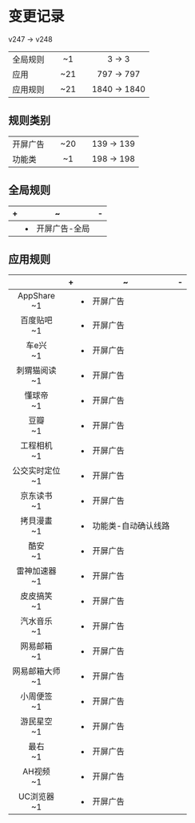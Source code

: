 # 变更记录

v247 -> v248

||||||
|-|:-:|:-:|:-:|:-:|
|全局规则||~1||3 -> 3|
|应用||~21||797 -> 797|
|应用规则||~21||1840 -> 1840|

## 规则类别

||||||
|-|:-:|:-:|:-:|:-:|
|开屏广告||~20||139 -> 139|
|功能类||~1||198 -> 198|

## 全局规则

|+|~|-|
|-|-|-|
||<li>开屏广告-全局||

## 应用规则

||+|~|-|
|:-:|-|-|-|
|AppShare<br>~1||<li>开屏广告||
|百度贴吧<br>~1||<li>开屏广告||
|车e兴<br>~1||<li>开屏广告||
|刺猬猫阅读<br>~1||<li>开屏广告||
|懂球帝<br>~1||<li>开屏广告||
|豆瓣<br>~1||<li>开屏广告||
|工程相机<br>~1||<li>开屏广告||
|公交实时定位<br>~1||<li>开屏广告||
|京东读书<br>~1||<li>开屏广告||
|拷貝漫畫<br>~1||<li>功能类-自动确认线路||
|酷安<br>~1||<li>开屏广告||
|雷神加速器<br>~1||<li>开屏广告||
|皮皮搞笑<br>~1||<li>开屏广告||
|汽水音乐<br>~1||<li>开屏广告||
|网易邮箱<br>~1||<li>开屏广告||
|网易邮箱大师<br>~1||<li>开屏广告||
|小周便签<br>~1||<li>开屏广告||
|游民星空<br>~1||<li>开屏广告||
|最右<br>~1||<li>开屏广告||
|AH视频<br>~1||<li>开屏广告||
|UC浏览器<br>~1||<li>开屏广告||

